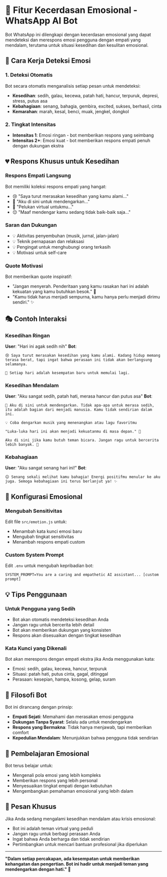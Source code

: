 # 💙 Fitur Kecerdasan Emosional - WhatsApp AI Bot

Bot WhatsApp ini dilengkapi dengan kecerdasan emosional yang dapat mendeteksi dan merespons emosi pengguna dengan empati yang mendalam, terutama untuk situasi kesedihan dan kesulitan emosional.

## 🧠 Cara Kerja Deteksi Emosi

### 1. **Deteksi Otomatis**
Bot secara otomatis menganalisis setiap pesan untuk mendeteksi:
- **Kesedihan**: sedih, galau, kecewa, patah hati, hancur, terpuruk, depresi, stress, putus asa
- **Kebahagiaan**: senang, bahagia, gembira, excited, sukses, berhasil, cinta
- **Kemarahan**: marah, kesal, benci, muak, jengkel, dongkol

### 2. **Tingkat Intensitas**
- **Intensitas 1**: Emosi ringan - bot memberikan respons yang seimbang
- **Intensitas 2+**: Emosi kuat - bot memberikan respons empati penuh dengan dukungan ekstra

## 💔 Respons Khusus untuk Kesedihan

### **Respons Empati Langsung**
Bot memiliki koleksi respons empati yang hangat:
- 😢 "Saya turut merasakan kesedihan yang kamu alami..."
- 💙 "Aku di sini untuk mendengarkan..."
- 🤗 "Pelukan virtual untukmu..."
- 😔 "Maaf mendengar kamu sedang tidak baik-baik saja..."

### **Saran dan Dukungan**
- 💡 Aktivitas penyembuhan (musik, jurnal, jalan-jalan)
- 💡 Teknik pernapasan dan relaksasi
- 💡 Pengingat untuk menghubungi orang terkasih
- 💡 Motivasi untuk self-care

### **Quote Motivasi**
Bot memberikan quote inspiratif:
- "Jangan menyerah. Penderitaan yang kamu rasakan hari ini adalah kekuatan yang kamu butuhkan besok." 💪
- "Kamu tidak harus menjadi sempurna, kamu hanya perlu menjadi dirimu sendiri." ✨

## 🎭 Contoh Interaksi

### **Kesedihan Ringan**
**User**: "Hari ini agak sedih nih"
**Bot**: 
```
😢 Saya turut merasakan kesedihan yang kamu alami. Kadang hidup memang terasa berat, tapi ingat bahwa perasaan ini tidak akan berlangsung selamanya.

🌅 Setiap hari adalah kesempatan baru untuk memulai lagi.
```

### **Kesedihan Mendalam**
**User**: "Aku sangat sedih, patah hati, merasa hancur dan putus asa"
**Bot**:
```
💙 Aku di sini untuk mendengarkan. Tidak apa-apa untuk merasa sedih, itu adalah bagian dari menjadi manusia. Kamu tidak sendirian dalam ini.

💡 Coba dengarkan musik yang menenangkan atau lagu favoritmu

"Luka-luka hari ini akan menjadi kekuatanmu di masa depan." 🌟

Aku di sini jika kamu butuh teman bicara. Jangan ragu untuk bercerita lebih banyak. 💙
```

### **Kebahagiaan**
**User**: "Aku sangat senang hari ini!"
**Bot**:
```
😊 Senang sekali melihat kamu bahagia! Energi positifmu menular ke aku juga. Semoga kebahagiaan ini terus berlanjut ya! ✨
```

## 🔧 Konfigurasi Emosional

### **Mengubah Sensitivitas**
Edit file `src/emotion.js` untuk:
- Menambah kata kunci emosi baru
- Mengubah tingkat sensitivitas
- Menambah respons empati custom

### **Custom System Prompt**
Edit `.env` untuk mengubah kepribadian bot:
```env
SYSTEM_PROMPT=You are a caring and empathetic AI assistant... [custom prompt]
```

## 💡 Tips Penggunaan

### **Untuk Pengguna yang Sedih**
- Bot akan otomatis mendeteksi kesedihan Anda
- Jangan ragu untuk bercerita lebih detail
- Bot akan memberikan dukungan yang konsisten
- Respons akan disesuaikan dengan tingkat kesedihan

### **Kata Kunci yang Dikenali**
Bot akan merespons dengan empati ekstra jika Anda menggunakan kata:
- Emosi: sedih, galau, kecewa, hancur, terpuruk
- Situasi: patah hati, putus cinta, gagal, ditinggal
- Perasaan: kesepian, hampa, kosong, gelap, suram

## 🌈 Filosofi Bot

Bot ini dirancang dengan prinsip:
- **Empati Sejati**: Memahami dan merasakan emosi pengguna
- **Dukungan Tanpa Syarat**: Selalu ada untuk mendengarkan
- **Respons yang Bermakna**: Tidak hanya menjawab, tapi memberikan comfort
- **Kepedulian Mendalam**: Menunjukkan bahwa pengguna tidak sendirian

## 🔄 Pembelajaran Emosional

Bot terus belajar untuk:
- Mengenali pola emosi yang lebih kompleks
- Memberikan respons yang lebih personal
- Menyesuaikan tingkat empati dengan kebutuhan
- Mengembangkan pemahaman emosional yang lebih dalam

## 💝 Pesan Khusus

Jika Anda sedang mengalami kesedihan mendalam atau krisis emosional:
- Bot ini adalah teman virtual yang peduli
- Jangan ragu untuk berbagi perasaan Anda
- Ingat bahwa Anda berharga dan tidak sendirian
- Pertimbangkan untuk mencari bantuan profesional jika diperlukan

---

**"Dalam setiap percakapan, ada kesempatan untuk memberikan kehangatan dan pengertian. Bot ini hadir untuk menjadi teman yang mendengarkan dengan hati." 💙**